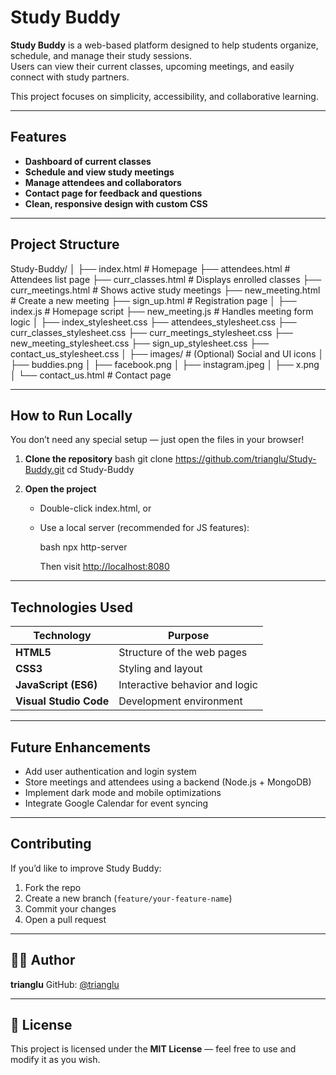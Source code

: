 # Study Buddy

**Study Buddy** is a web-based platform designed to help students organize, schedule, and manage their study sessions.  
Users can view their current classes, upcoming meetings, and easily connect with study partners.  

This project focuses on simplicity, accessibility, and collaborative learning.

---

## Features

- **Dashboard of current classes**
- **Schedule and view study meetings**
- **Manage attendees and collaborators**
- **Contact page for feedback and questions**
- **Clean, responsive design with custom CSS**

---

## Project Structure

Study-Buddy/
│
├── index.html                # Homepage
├── attendees.html            # Attendees list page
├── curr_classes.html         # Displays enrolled classes
├── curr_meetings.html        # Shows active study meetings
├── new_meeting.html          # Create a new meeting
├── sign_up.html              # Registration page
│
├── index.js                  # Homepage script
├── new_meeting.js            # Handles meeting form logic
│
├── index_stylesheet.css
├── attendees_stylesheet.css
├── curr_classes_stylesheet.css
├── curr_meetings_stylesheet.css
├── new_meeting_stylesheet.css
├── sign_up_stylesheet.css
├── contact_us_stylesheet.css
│
├── images/                   # (Optional) Social and UI icons
│   ├── buddies.png
│   ├── facebook.png
│   ├── instagram.jpeg
│   ├── x.png
│
└── contact_us.html           # Contact page

---

## How to Run Locally

You don’t need any special setup — just open the files in your browser!

1. **Clone the repository**
   bash
   git clone https://github.com/trianglu/Study-Buddy.git
   cd Study-Buddy

2. **Open the project**

   * Double-click index.html, or
   * Use a local server (recommended for JS features):

     bash
     npx http-server

     Then visit [http://localhost:8080](http://localhost:8080)

---

## Technologies Used

| Technology             | Purpose                        |
| ---------------------- | ------------------------------ |
| **HTML5**              | Structure of the web pages     |
| **CSS3**               | Styling and layout             |
| **JavaScript (ES6)**   | Interactive behavior and logic |
| **Visual Studio Code** | Development environment        |

---

## Future Enhancements

* Add user authentication and login system
* Store meetings and attendees using a backend (Node.js + MongoDB)
* Implement dark mode and mobile optimizations
* Integrate Google Calendar for event syncing

---

## Contributing

If you’d like to improve Study Buddy:

1. Fork the repo
2. Create a new branch (`feature/your-feature-name`)
3. Commit your changes
4. Open a pull request

---

## 🧑‍💻 Author

**trianglu**
GitHub: [@trianglu](https://github.com/trianglu)

---

## 📄 License

This project is licensed under the **MIT License** — feel free to use and modify it as you wish.
